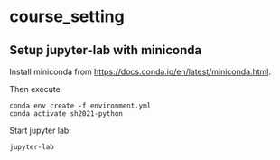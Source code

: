 # course_setting


## Setup jupyter-lab with miniconda

Install miniconda from https://docs.conda.io/en/latest/miniconda.html.

Then execute

```shell
conda env create -f environment.yml
conda activate sh2021-python
```

Start jupyter lab:

```shell
jupyter-lab
```
